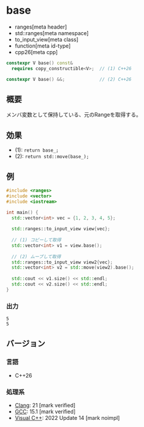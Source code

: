 # base
* ranges[meta header]
* std::ranges[meta namespace]
* to_input_view[meta class]
* function[meta id-type]
* cpp26[meta cpp]

```cpp
constexpr V base() const&
  requires copy_constructible<V>;  // (1) C++26

constexpr V base() &&;             // (2) C++26
```

## 概要
メンバ変数として保持している、元のRangeを取得する。

## 効果
- (1): `return base_;`
- (2): `return std::move(base_);`

## 例
```cpp example
#include <ranges>
#include <vector>
#include <iostream>

int main() {
  std::vector<int> vec = {1, 2, 3, 4, 5};
  
  std::ranges::to_input_view view{vec};
  
  // (1) コピーして取得
  std::vector<int> v1 = view.base();
  
  // (2) ムーブして取得
  std::ranges::to_input_view view2{vec};
  std::vector<int> v2 = std::move(view2).base();
  
  std::cout << v1.size() << std::endl;
  std::cout << v2.size() << std::endl;
}
```

### 出力
```
5
5
```

## バージョン
### 言語
- C++26

### 処理系
- [Clang](/implementation.md#clang): 21 [mark verified]
- [GCC](/implementation.md#gcc): 15.1 [mark verified]
- [Visual C++](/implementation.md#visual_cpp): 2022 Update 14 [mark noimpl]
